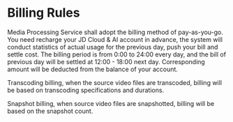 # Billing Rules

Media Processing Service shall adopt the billing method of pay-as-you-go. You need recharge your JD Cloud & AI account in advance, the system will conduct statistics of actual usage for the previous day, push your bill and settle cost. The billing period is from 0:00 to 24:00 every day, and the bill of previous day will be settled at 12:00 - 18:00 next day. Corresponding amount will be deducted from the balance of your account. 

Transcoding billing, when the source video files are transcoded, billing will be based on transcoding specifications and durations.

Snapshot billing, when source video files are snapshotted, billing will be based on the snapshot count.
